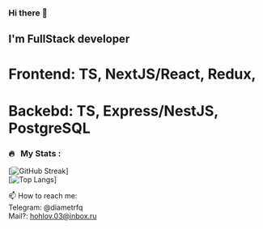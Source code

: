 ### Hi there 👋
## I'm FullStack developer
# Frontend: TS, NextJS/React, Redux, 
# Backebd: TS, Express/NestJS, PostgreSQL
<!--
Here are some ideas to get you started:

- 🔭 I’m currently working on ...
- 🌱 I’m currently learning ...
- 👯 I’m looking to collaborate on ...
- 🤔 I’m looking for help with ...
- 💬 Ask me about ...
- 📫 How to reach me: ...
- 😄 Pronouns: ...
- ⚡ Fun fact: ...
-->

### 🔥 &nbsp; My Stats :
[![GitHub Streak](https://streak-stats.demolab.com?user=DiametrFQ&theme=github-dark-blue&border_radius=6&card_width=300&type=png)]<br>
[![Top Langs](https://github-readme-stats.vercel.app/api/top-langs/?username=DiametrFQ\&layout=donut-vertical)]

📫 How to reach me:<br>
Telegram: @diametrfq<br>
Mail?: hohlov.03@inbox.ru
